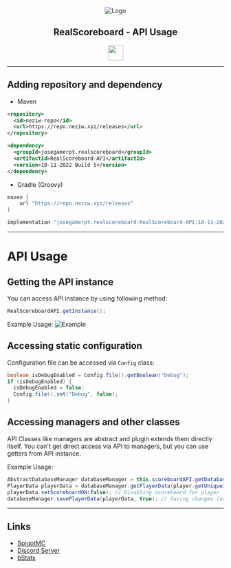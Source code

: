 <div align="center">

![Logo](https://i.imgur.com/nTk9ZGd.png)
## RealScoreboard - API Usage
<a href="/#"><img src="https://raw.githubusercontent.com/intergrav/devins-badges/v2/assets/compact/built-with/maven_46h.png" height="35"></a>

</div>

----

## Adding repository and dependency

* Maven
```xml
<repository>
  <id>neziw-repo</id>
  <url>https://repo.neziw.xyz/releases</url>
</repository>
```
```xml
<dependency>
  <groupId>josegamerpt.realscoreboard</groupId>
  <artifactId>RealScoreboard-API</artifactId>
  <version>10-11-2022 Build 5</version>
</dependency>
```
* Gradle (Groovy)
```groovy
maven {
    url "https://repo.neziw.xyz/releases"
}
```
```groovy
implementation "josegamerpt.realscoreboard:RealScoreboard-API:10-11-2022 Build 5"
```

----

# API Usage

## Getting the API instance

You can access API instance by using following method:
```java
RealScoreboardAPI.getInstance();
```

Example Usage:
![Example](https://i.imgur.com/xoYXbFx.png)

## Accessing static configuration

Configuration file can be accessed via `Config` class:
```java
boolean isDebugEnabled = Config.file().getBoolean("Debug");
if (isDebugEnabled) {
  isDebugEnabled = false;
  Config.file().set("Debug", false);
}
```

## Accessing managers and other classes

API Classes like managers are abstract and plugin extends them directly itself.
You can't get direct access via API to managers, but you can use getters from API instance.

Example Usage:
```java
AbstractDatabaseManager databaseManager = this.scoreboardAPI.getDatabaseManager(); // Getting DatabaseManager
PlayerData playerData = databaseManager.getPlayerData(player.getUniqueId()); // Getting player data from DatabaseManager
playerData.setScoreboardON(false); // Disabling scoreboard for player
databaseManager.savePlayerData(playerData, true); // Saving changes (asynchronously) to database
```

----

## Links
* [SpigotMC](https://www.spigotmc.org/resources/realscoreboard-1-13-to-1-19-2.22928/)
* [Discord Server](https://discord.gg/t7gfnYZKy8)
* [bStats](https://bstats.org/plugin/bukkit/RealScoreboard/10080)
